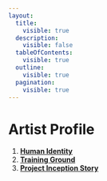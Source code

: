 ```yaml
---
layout:
  title:
    visible: true
  description:
    visible: false
  tableOfContents:
    visible: true
  outline:
    visible: true
  pagination:
    visible: true
---
```


# Artist Profile

1. [**Human Identity**](human-identity.md)
2. [**Training Ground**](training-ground.md)
3. [**Project Inception Story**](project-inception-story.md)

